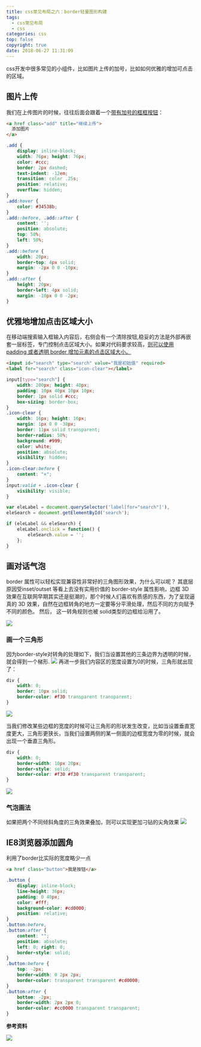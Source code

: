 ```yaml
---
title: css常见布局之六：border轻量图形构建
tags:
  - css常见布局
  - css
categories: css
top: false
copyright: true
date: 2018-06-27 11:31:09
---
```

css开发中很多常见的小组件，比如图片上传的加号，比如如何优雅的增加可点击的区域。
<!--more-->

## 图片上传
我们在上传图片的时候，往往后面会跟着一个[带有加号的框框按钮](http://demo.cssworld.cn/4/4-1.php)：
```html
<a href class="add" title="继续上传">
  添加图片
</a>
```
```css
.add {
    display: inline-block;
    width: 76px; height: 76px;
    color: #ccc;
    border: 2px dashed;
    text-indent: -12em;
    transition: color .25s;
    position: relative;
    overflow: hidden;
}
.add:hover {
    color: #34538b;
}
.add::before, .add::after {
    content: '';
    position: absolute;
    top: 50%;
    left: 50%;
}
.add::before {
    width: 20px;
    border-top: 4px solid;
    margin: -2px 0 0 -10px;
}
.add::after {
    height: 20px;
    border-left: 4px solid;
    margin: -10px 0 0 -2px;
}
```

## 优雅地增加点击区域大小
在移动端搜索输入框输入内容后，右侧会有一个清除按钮,稳妥的方法是外部再嵌套一层标签，专门控制点击区域大小。如果对代码要求较高，[则可以使用 padding 或者透明 border 增加元素的点击区域大小。](http://demo.cssworld.cn/4/4-2.php)

```html
<input id="search" type="search" value="我是初始值" required>
<label for="search" class="icon-clear"></label>
```

```css
input[type="search"] {
    width: 200px; height: 40px;
    padding: 10px 40px 10px 10px;
    border: 1px solid #ccc;
    box-sizing: border-box;
}
.icon-clear {
    width: 16px; height: 16px;
    margin: 1px 0 0 -38px;
    border: 11px solid transparent;
    border-radius: 50%;
    background: #999;
    color: white;
    position: absolute;
    visibility: hidden;
}
.icon-clear:before {
    content: "×";
}
input:valid + .icon-clear { 
    visibility: visible;
}
```

```js
var eleLabel = document.querySelector('label[for="search"]'),
eleSearch = document.getElementById('search');

if (eleLabel && eleSearch) {
    eleLabel.onclick = function() {
        eleSearch.value = '';
    };
}
```

## 画对话气泡
border 属性可以轻松实现兼容性非常好的三角图形效果，为什么可以呢？ 其底层原因受inset/outset 等看上去没有实用价值的 border-style 属性影响，边框 3D 效果在互联网早期其实还是挺潮的，那个时候人们喜欢有质感的东西，为了呈现逼真的 3D 效果，自然在边框转角的地方一定要等分平滑处理，然后不同的方向赋予不同的颜色。 然后， 这一转角规则也被 solid类型的边框给沿用了。

![](http://static.zhyjor.com/201806271410_992.png)

### 画一个三角形
因为border-style对转角的处理如下，我们当设置其他的三条边界为透明的时候，就会得到一个梯形.
![](http://static.zhyjor.com/201806271415_265.png)
再进一步我们内容区的宽度设置为0的时候，三角形就出现了：
```css
div {
	width: 0;
	border: 10px solid;
	border-color: #f30 transparent transparent;
}
```
![](http://static.zhyjor.com/201806271413_385.png)

当我们修改某些边框的宽度的时候可让三角形的形状发生改变，比如当设置垂直宽度更大，三角形更狭长，当我们设置两侧的某一侧面的边框宽度为零的时候，就会出现一个垂直三角形。
```css
div {
	width: 0;
	border-width: 10px 20px;
	border-style: solid;
	border-color: #f30 #f30 transparent transparent;
}
```
![](http://static.zhyjor.com/201806271417_980.png)

### 气泡画法
如果把两个不同倾斜角度的三角效果叠加，则可以实现更加刁钻的尖角效果
![](http://static.zhyjor.com/201806271424_475.png)

## IE8浏览器添加圆角
利用了border比实际的宽度略少一点
```html
<a href class="button">我是按钮</a>
```
```css
.button {
    display: inline-block;
    line-height: 36px;
    padding: 0 40px;
    color: #fff;
    background-color: #cd0000;
    position: relative;
}
.button:before,
.button:after {
    content: "";
    position: absolute;
    left: 0; right: 0;
    border-style: solid;
}
.button:before {
    top: -2px;
    border-width: 0 2px 2px;
    border-color: transparent transparent #cd0000;
}
.button:after {
    bottom: -2px;
    border-width: 2px 2px 0;
    border-color: #cc0000 transparent transparent;
}
```

**参考资料**
[]()

![](http://static.zhyjor.com/wexin.png)
